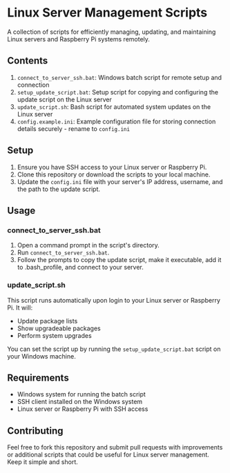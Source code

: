 # Linux Server Management Scripts

A collection of scripts for efficiently managing, updating, and maintaining Linux servers and Raspberry Pi systems remotely.

## Contents

1. `connect_to_server_ssh.bat`: Windows batch script for remote setup and connection
2. `setup_update_script.bat`: Setup script for copying and configuring the update script on the Linux server
3. `update_script.sh`: Bash script for automated system updates on the Linux server
4. `config.example.ini`: Example configuration file for storing connection details securely - rename to `config.ini`

## Setup

1. Ensure you have SSH access to your Linux server or Raspberry Pi.
2. Clone this repository or download the scripts to your local machine.
3. Update the `config.ini` file with your server's IP address, username, and the path to the update script.

## Usage

### connect_to_server_ssh.bat

1. Open a command prompt in the script's directory.
2. Run `connect_to_server_ssh.bat`.
3. Follow the prompts to copy the update script, make it executable, add it to .bash_profile, and connect to your server.

### update_script.sh

This script runs automatically upon login to your Linux server or Raspberry Pi. It will:
- Update package lists
- Show upgradeable packages
- Perform system upgrades

You can set the script up by running the `setup_update_script.bat` script on your Windows machine.

## Requirements

- Windows system for running the batch script
- SSH client installed on the Windows system
- Linux server or Raspberry Pi with SSH access

## Contributing

Feel free to fork this repository and submit pull requests with improvements or additional scripts that could be useful for Linux server management. Keep it simple and short.